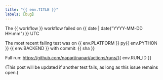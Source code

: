 ```yaml
---
title: "{{ env.TITLE }}"
labels: [bug]
---
```

The {{ workflow }} workflow failed on {{ date | date("YYYY-MM-DD HH:mm") }} UTC

The most recent failing test was on {{ env.PLATFORM }} py{{ env.PYTHON }} {{ env.BACKEND }}
with commit: {{ sha }}

Full run: https://github.com/napari/napari/actions/runs/{{ env.RUN_ID }}

(This post will be updated if another test fails, as long as this issue remains open.)
